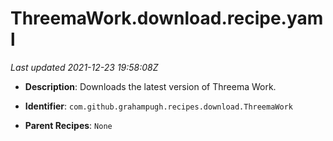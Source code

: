 # ThreemaWork.download.recipe.yaml

_Last updated 2021-12-23 19:58:08Z_

- **Description**: Downloads the latest version of Threema Work.

- **Identifier**: `com.github.grahampugh.recipes.download.ThreemaWork`

- **Parent Recipes**: `None`